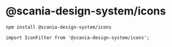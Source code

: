 # @scania-design-system/icons

```
npm install @scania-design-system/icons

import IconFilter from '@scania-design-system/icons';
```